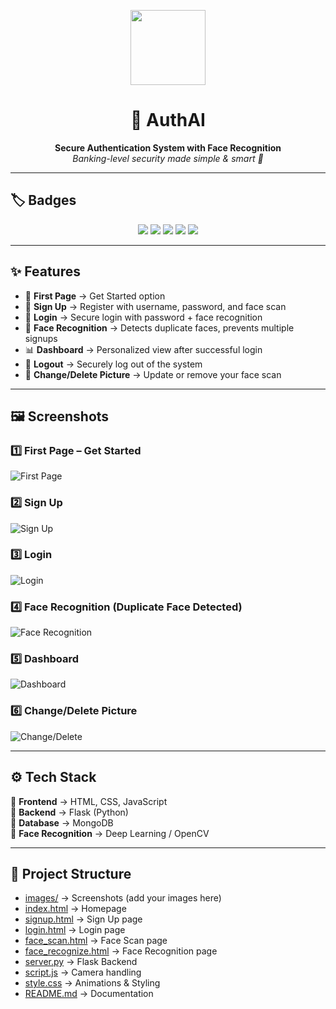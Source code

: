 <p align="center">
  <img src="https://img.icons8.com/?size=100&id=23292&format=png&color=000000" width="120" />
</p>

<h1 align="center">🔐 AuthAI</h1>

<p align="center">
  <b>Secure Authentication System with Face Recognition</b><br/>
  <i>Banking-level security made simple & smart 🚀</i>
</p>

---

## 🏷️ Badges  

<p align="center">
  <img src="https://img.shields.io/badge/Made%20with-Python-blue?logo=python" />
  <img src="https://img.shields.io/badge/Backend-Flask-green?logo=flask" />
  <img src="https://img.shields.io/badge/Database-MongoDB-brightgreen?logo=mongodb" />
  <img src="https://img.shields.io/badge/Frontend-HTML%2FCSS%2FJS-orange?logo=javascript" />
  <img src="https://img.shields.io/badge/Security-High-red?logo=shield" />
</p>

---

## ✨ Features  

- 🚀 **First Page** → Get Started option  
- 📝 **Sign Up** → Register with username, password, and face scan  
- 🔑 **Login** → Secure login with password + face recognition  
- 👀 **Face Recognition** → Detects duplicate faces, prevents multiple signups  
- 📊 **Dashboard** → Personalized view after successful login  
- 🚪 **Logout** → Securely log out of the system  
- 🔄 **Change/Delete Picture** → Update or remove your face scan  

---

## 🖼️ Screenshots  

### 1️⃣ First Page – Get Started  
![First Page](images/firstpage.png)  

### 2️⃣ Sign Up  
![Sign Up](images/signup.png)  

### 3️⃣ Login  
![Login](images/login.png)  

### 4️⃣ Face Recognition (Duplicate Face Detected)  
![Face Recognition](images/face.png)  

### 5️⃣ Dashboard  
![Dashboard](images/dashboard.png)  

### 6️⃣ Change/Delete Picture  
![Change/Delete](images/change.png)  

---

## ⚙️ Tech Stack  

🔹 **Frontend** → HTML, CSS, JavaScript  
🔹 **Backend** → Flask (Python)  
🔹 **Database** → MongoDB  
🔹 **Face Recognition** → Deep Learning / OpenCV  

---

## 📂 Project Structure  

- [images/](images) → Screenshots (add your images here)  
- [index.html](index.html) → Homepage  
- [signup.html](signup.html) → Sign Up page  
- [login.html](login.html) → Login page  
- [face_scan.html](face_scan.html) → Face Scan page  
- [face_recognize.html](face_recognize.html) → Face Recognition page  
- [server.py](server.py) → Flask Backend  
- [script.js](script.js) → Camera handling  
- [style.css](style.css) → Animations & Styling  
- [README.md](README.md) → Documentation  
 

